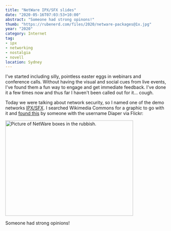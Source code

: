 ```yaml
---
title: "NetWare IPX/SFX slides"
date: "2020-05-16T07:03:53+10:00"
abstract: "Someone had strong opinons!"
thumb: "https://rubenerd.com/files/2020/netware-packages@1x.jpg"
year: "2020"
category: Internet
tag:
- ipx
- networking
- nostalgia
- novell
location: Sydney
---
```

I've started including silly, pointless easter eggs in webinars and conference calls. Without having the visual and social cues from live events, I've found them a fun way to engage and get immediate feedback. I've done it a few times now and thus far I haven't been called out for it... cough.

Today we were talking about network security, so I named one of the demo networks [IPX/SFX](https://www.novell.com/documentation/nw6p/pdfdoc/ipx_enu/ipx_enu.pdf). I searched Wikimedia Commons for a graphic to go with it and [found this](https://commons.wikimedia.org/wiki/File:Novell_NetWare_2.0_packages.jpg) by someone with the username Diaper via Flickr:

<p><img src="https://rubenerd.com/files/2020/netware-packages@1x.jpg" srcset="https://rubenerd.com/files/2020/netware-packages@1x.jpg 1x, https://rubenerd.com/files/2020/netware-packages@2x.jpg 2x" alt="Picture of NetWare boxes in the rubbish." style="width:400px; height:300px;" /></p>

Someone had strong opinions!

